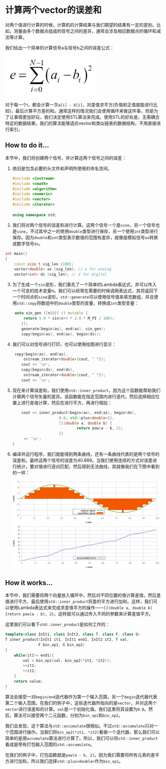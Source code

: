 # 计算两个vector的误差和

对两个值进行计算的时候，计算机的计算结果与我们期望的结果有一定的差别。比如，测量由多个数据点组成的信号之间的差异，通常会涉及相应数据点的循环和减法等计算。

我们给出一个简单的计算信号a与信号b之间的误差公式：

![](../../images/chapter6/6-4-1.png)

对于每一个i，都会计算一次`a[i] - b[i]`，对差值求平方(负值和正值就能进行比较)，最后计算平方差的和。通常这样的情况我们会使用循环来做这件事，但是为了让事情更加好玩，我们决定使用STL算法来完成。使用STL的好处是，无需耦合特定的数据结果。我们的算法能够适应vector和类似链表的数据结构，不用直接进行索引。

## How to do it...

本节中，我们将创建两个信号，并计算这两个信号之间的误差：

1. 依旧是包含必要的头文件和声明所使用的命名空间。

   ```c++
   #include <iostream>
   #include <cmath>
   #include <algorithm>
   #include <numeric>
   #include <vector>
   #include <iterator>

   using namespace std; 
   ```

2.  我们将对两个信号的误差和进行计算。这两个信号一个是`sine`，另一个信号也是`sine`，不过其中之一的使用`double`类型进行保存，另一个使用`int`类型进行保存。因为`double`和`int`类型表示数值的范围有差异，就像是模拟信号`as`转换成数字信号`ds`。

   ```c++
   int main()
   {
       const size_t sig_len {100};
       vector<double> as (sig_len); // a for analog
       vector<int> ds (sig_len); // d for digital
   ```

3. 为了生成一个`sin`波形，我们事先了一个简单的Lambda表达式，并可以传入一个可变的技术变量n。我们可以经常在需要的时候调用表达式，其将返回下一个时间点的`sine`波形。`std::generate`可以使用信号值来填充数组，并且使用`std::copy`将数组中的`double`类型的变量，转换成`int`类型变量：

   ```c++
   	auto sin_gen ([n{0}] () mutable {
       	return 5.0 * sin(n++ * 2.0 * M_PI / 100);
       });
       generate(begin(as), end(as), sin_gen);
       copy(begin(as), end(as), begin(ds));
   ```

4. 我们可以对信号进行打印，也可以使用绘图进行显示：

   ```c++
   	copy(begin(as), end(as),
       	ostream_iterator<double>{cout, " "});
       cout << '\n';
       copy(begin(ds), end(ds),
       	ostream_iterator<double>{cout, " "});
       cout << '\n'; 
   ```

5. 现在来计算误差和，我们使用`std::inner_product`，因为这个函数能帮助我们计算两个信号矢量的差异。该函数能在指定范围内进行迭代，然后选择相应位置上进行差值计算，然后在进行平方，再进行相加：

   ```c++
       cout << inner_product(begin(as), end(as), begin(ds),
       					0.0, std::plus<double>{},
       					[](double a, double b) {
      							return pow(a - b, 2);
       					})
       	<< '\n';
   }
   ```

6. 编译并运行程序，我们就能得到两条曲线，还有一条曲线代表的是两个信号的误差和。最终这两个信号的误差为40.889。当我们使用连续的方式对误差进行统计，要对值进行逐对匹配，然后得到无法曲线，其就像我们在下图中看到的一样：

   ![](../../images/chapter6/6-4-2.png)

## How it works...

本节中，我们需要将两个向量放入循环中，然后对不同位置的值计算差值，然后差值进行平方，最后使用`std::inner_product`将差的平方进行加和。这样，我们可以使用Lambda表达式来完成求差值平方的操作——`[](double a, double b){return pow(a - b), 2}`，这样就可以通过传入不同的参数来计算差值平方。

这里我们可以看下`std::inner_product`是如何工作的：

```c++
template<class InIt1, class InIt2, class T, class F, class G>
T inner_product(InIt1 it1, InIt1 end1, InIt2 it2, T val,
			   F bin_op1, G bin_op2)
{
    while(it1!= end1){
        val = bin_op1(val, bin_op2(*it1, *it2));
        ++it1;
        ++it2;
    }
    return value;
}
```

算法会接受一对`begin/end`迭代器作为第一个输入范围，另一个`begin`迭代器代表第二个输入范围。在我们的例子中，这些迭代器所指向的是`vector`，并对这两个`vector`进行误差和的计算。`val`是一个初始化值。我们这里将其设置为`0.0`。然后，算法可以接受两个二元函数，分别为`bin_op1`和`bin_op2`。

我们会发现，这个算法与`std::accumulate`很相似。不过`std::accumulate`只对一个范围进行操作。当我们将`bin_op2(*it1, *it2)`看做一个迭代器，那么我们可以简单的是用`accumulate`算法进行计算了。所以，我们可以将`std::inner_product`看成是带有打包输入范围的`std::accumulate`。

在我们的例子中，打包函数就是`pow(a - b, 2)`。因为我们需要将所有元素的差平方进行加和，所以我们选择`std::plus<double>`作为`bin_op1`。

